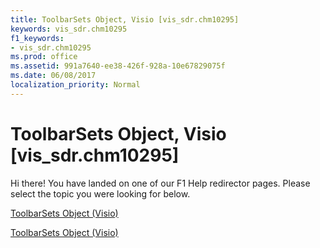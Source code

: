 ```yaml
---
title: ToolbarSets Object, Visio [vis_sdr.chm10295]
keywords: vis_sdr.chm10295
f1_keywords:
- vis_sdr.chm10295
ms.prod: office
ms.assetid: 991a7640-ee38-426f-928a-10e67829075f
ms.date: 06/08/2017
localization_priority: Normal
---
```



# ToolbarSets Object, Visio [vis_sdr.chm10295]

Hi there! You have landed on one of our F1 Help redirector pages. Please select the topic you were looking for below.

[ToolbarSets Object (Visio)](http://msdn.microsoft.com/library/413b8169-1840-a2c4-4552-9343b3f64035.aspx)

[ToolbarSets Object (Visio)](http://msdn.microsoft.com/library/ddf79048-6585-81ab-b1c6-d7c4b0f0ff1b%28Office.15%29.aspx)


